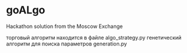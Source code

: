 # goALgo
Hackathon solution from the Moscow Exchange

торговый алгоритм находится в файле algo_strategy.py
генетический алгоритм для поиска параметров generation.py
